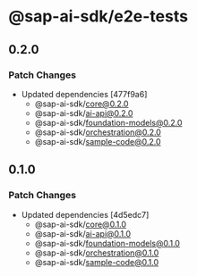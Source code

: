 # @sap-ai-sdk/e2e-tests

## 0.2.0

### Patch Changes

- Updated dependencies [477f9a6]
  - @sap-ai-sdk/core@0.2.0
  - @sap-ai-sdk/ai-api@0.2.0
  - @sap-ai-sdk/foundation-models@0.2.0
  - @sap-ai-sdk/orchestration@0.2.0
  - @sap-ai-sdk/sample-code@0.2.0

## 0.1.0

### Patch Changes

- Updated dependencies [4d5edc7]
  - @sap-ai-sdk/core@0.1.0
  - @sap-ai-sdk/ai-api@0.1.0
  - @sap-ai-sdk/foundation-models@0.1.0
  - @sap-ai-sdk/orchestration@0.1.0
  - @sap-ai-sdk/sample-code@0.1.0
